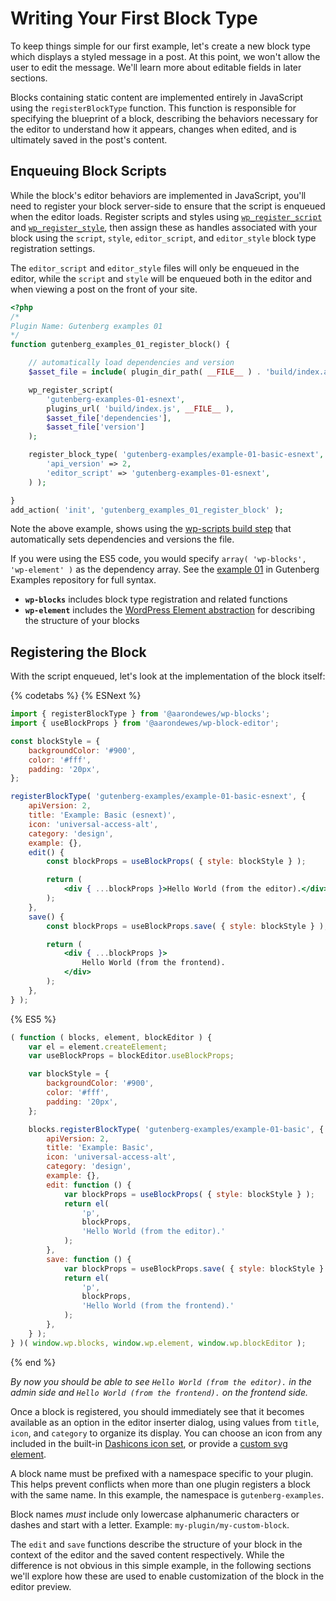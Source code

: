 # Writing Your First Block Type

To keep things simple for our first example, let's create a new block type which displays a styled message in a post. At this point, we won't allow the user to edit the message. We'll learn more about editable fields in later sections.

Blocks containing static content are implemented entirely in JavaScript using the `registerBlockType` function. This function is responsible for specifying the blueprint of a block, describing the behaviors necessary for the editor to understand how it appears, changes when edited, and is ultimately saved in the post's content.

## Enqueuing Block Scripts

While the block's editor behaviors are implemented in JavaScript, you'll need to register your block server-side to ensure that the script is enqueued when the editor loads. Register scripts and styles using [`wp_register_script`](https://developer.wordpress.org/reference/functions/wp_register_script/) and [`wp_register_style`](https://developer.wordpress.org/reference/functions/wp_register_style/), then assign these as handles associated with your block using the `script`, `style`, `editor_script`, and `editor_style` block type registration settings.

The `editor_script` and `editor_style` files will only be enqueued in the editor, while the `script` and `style` will be enqueued both in the editor and when viewing a post on the front of your site.

```php
<?php
/*
Plugin Name: Gutenberg examples 01
*/
function gutenberg_examples_01_register_block() {

	// automatically load dependencies and version
	$asset_file = include( plugin_dir_path( __FILE__ ) . 'build/index.asset.php');

	wp_register_script(
		'gutenberg-examples-01-esnext',
		plugins_url( 'build/index.js', __FILE__ ),
		$asset_file['dependencies'],
		$asset_file['version']
	);

	register_block_type( 'gutenberg-examples/example-01-basic-esnext', array(
		'api_version' => 2,
		'editor_script' => 'gutenberg-examples-01-esnext',
	) );

}
add_action( 'init', 'gutenberg_examples_01_register_block' );
```

Note the above example, shows using the [wp-scripts build step](/docs/how-to-guides/javascript/js-build-setup/) that automatically sets dependencies and versions the file.

If you were using the ES5 code, you would specify `array( 'wp-blocks', 'wp-element' )` as the dependency array. See the [example 01](https://github.com/WordPress/gutenberg-examples/blob/HEAD/01-basic/index.php) in Gutenberg Examples repository for full syntax.

-   **`wp-blocks`** includes block type registration and related functions
-   **`wp-element`** includes the [WordPress Element abstraction](/packages/element/README.md) for describing the structure of your blocks

## Registering the Block

With the script enqueued, let's look at the implementation of the block itself:

{% codetabs %}
{% ESNext %}

```jsx
import { registerBlockType } from '@aarondewes/wp-blocks';
import { useBlockProps } from '@aarondewes/wp-block-editor';

const blockStyle = {
	backgroundColor: '#900',
	color: '#fff',
	padding: '20px',
};

registerBlockType( 'gutenberg-examples/example-01-basic-esnext', {
	apiVersion: 2,
	title: 'Example: Basic (esnext)',
	icon: 'universal-access-alt',
	category: 'design',
	example: {},
	edit() {
		const blockProps = useBlockProps( { style: blockStyle } );

		return (
			<div { ...blockProps }>Hello World (from the editor).</div>
		);
	},
	save() {
		const blockProps = useBlockProps.save( { style: blockStyle } );

		return (
			<div { ...blockProps }>
				Hello World (from the frontend).
			</div>
		);
	},
} );
```

{% ES5 %}

```js
( function ( blocks, element, blockEditor ) {
	var el = element.createElement;
	var useBlockProps = blockEditor.useBlockProps;

	var blockStyle = {
		backgroundColor: '#900',
		color: '#fff',
		padding: '20px',
	};

	blocks.registerBlockType( 'gutenberg-examples/example-01-basic', {
		apiVersion: 2,
		title: 'Example: Basic',
		icon: 'universal-access-alt',
		category: 'design',
		example: {},
		edit: function () {
			var blockProps = useBlockProps( { style: blockStyle } );
			return el(
				'p',
				blockProps,
				'Hello World (from the editor).'
			);
		},
		save: function () {
			var blockProps = useBlockProps.save( { style: blockStyle } );
			return el(
				'p',
				blockProps,
				'Hello World (from the frontend).'
			);
		},
	} );
} )( window.wp.blocks, window.wp.element, window.wp.blockEditor );
```

{% end %}

_By now you should be able to see `Hello World (from the editor).` in the admin side and `Hello World (from the frontend).` on the frontend side._

Once a block is registered, you should immediately see that it becomes available as an option in the editor inserter dialog, using values from `title`, `icon`, and `category` to organize its display. You can choose an icon from any included in the built-in [Dashicons icon set](https://developer.wordpress.org/resource/dashicons/), or provide a [custom svg element](/docs/reference-guides/block-api/block-registration.md#icon-optional).

A block name must be prefixed with a namespace specific to your plugin. This helps prevent conflicts when more than one plugin registers a block with the same name. In this example, the namespace is `gutenberg-examples`.

Block names _must_ include only lowercase alphanumeric characters or dashes and start with a letter. Example: `my-plugin/my-custom-block`.

The `edit` and `save` functions describe the structure of your block in the context of the editor and the saved content respectively. While the difference is not obvious in this simple example, in the following sections we'll explore how these are used to enable customization of the block in the editor preview.
